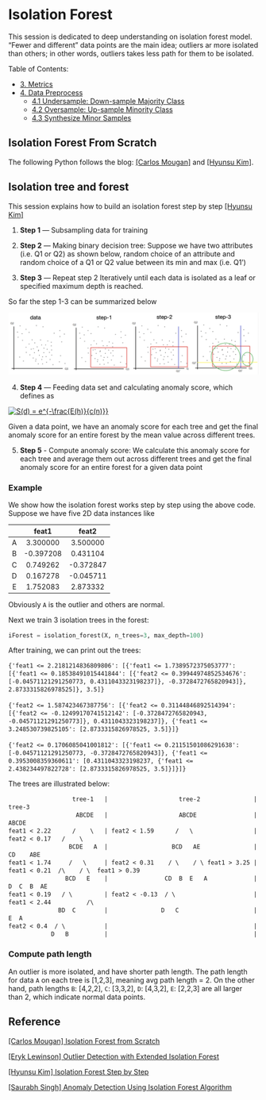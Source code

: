 # Isolation Forest

This session is dedicated to deep understanding on isolation forest model. “Fewer and different” data points are the main idea; outliers ar more isolated than others; in other words, outliers takes less path for them to be isolated.


Table of Contents:


* [3. Metrics](https://github.com/HsiangHung/Machine_Learning_Note/tree/master/Anomaly_Detection#3-metrics)
* [4. Data Preprocess](https://github.com/HsiangHung/Machine_Learning_Note/tree/master/Anomaly_Detection#4-data-preprocess)
     * [4.1 Undersample: Down-sample Majority Class](https://github.com/HsiangHung/Machine_Learning_Note/tree/master/Anomaly_Detection#41-undersample-down-sample-majority-class) 
     * [4.2 Oversample: Up-sample Minority Class](https://github.com/HsiangHung/Machine_Learning_Note/tree/master/Anomaly_Detection#42-oversample-up-sample-minority-class)
     * [4.3 Synthesize Minor Samples](https://github.com/HsiangHung/Machine_Learning_Note/tree/master/Anomaly_Detection#43-synthesize-minor-samples)




## Isolation Forest From Scratch

The following Python follows the blog: [[Carlos Mougan]][Isolation Forest from Scratch] and [[Hyunsu Kim]][Isolation Forest Step by Step].

## Isolation tree and forest

This session explains how to build an isolation forest step by step [[Hyunsu Kim]][Isolation Forest Step by Step]

1. **Step 1** — Subsampling data for training

2. **Step 2** — Making binary decision tree: Suppose we have two attributes (i.e. Q1 or Q2) as shown below, random choice of an attribute and random choice of a Q1 or Q2 value between its min and max (i.e. Q1’)

3. **Step 3** — Repeat step 2 Iteratively until each data is isolated as a leaf or specified maximum depth is reached.

So far the step 1-3 can be summarized below

![](images/isolation_tree.png)

4. **Step 4** — Feeding data set and calculating anomaly score, which defines as 

<a href="https://www.codecogs.com/eqnedit.php?latex=S(d)&space;=&space;e^{-\frac{E(h)}{c(n)}}" target="_blank"><img src="https://latex.codecogs.com/gif.latex?S(d)&space;=&space;e^{-\frac{E(h)}{c(n)}}" title="S(d) = e^{-\frac{E(h)}{c(n)}}" /></a>

Given a data point, we have an anomaly score for each tree and get the final anomaly score for an entire forest by the mean value across different trees. 


5. **Step 5** - Compute anomaly score: We calculate this anomaly score for each tree and average them out across different trees and get the final anomaly score for an entire forest for a given data point

### Example

We show how the isolation forest works step by step using the above code. Suppose we have five 2D data instances like

| | feat1 | feat2|
|:-:|:-:| :-:|
|A|  3.300000 | 3.500000 |
|B| -0.397208 | 0.431104 |
|C|  0.749262 |-0.372847 |
|D|  0.167278 |-0.045711 |
|E|  1.752083 | 2.873332 |

Obviously `A` is the outlier and others are normal.

Next we train 3 isolation trees in the forest:
```Python 
iForest = isolation_forest(X, n_trees=3, max_depth=100)
```
After training, we can print out the trees:
```
{'feat1 <= 2.2181214836809806': [{'feat1 <= 1.7389572375053777': [{'feat1 <= 0.18538491015441844': [{'feat2 <= 0.39944974852534676': [-0.04571121291250773, 0.4311043323198237]}, -0.3728472765820943]}, 2.8733315826978525]}, 3.5]}

{'feat2 <= 1.587423467387756': [{'feat2 <= 0.31144846892514394': [{'feat2 <= -0.12499170741512142': [-0.3728472765820943, -0.04571121291250773]}, 0.4311043323198237]}, {'feat1 <= 3.248530739825105': [2.8733315826978525, 3.5]}]}

{'feat2 <= 0.1706085041001812': [{'feat1 <= 0.21151501086291638': [-0.04571121291250773, -0.3728472765820943]}, {'feat1 <= 0.3953008359360611': [0.4311043323198237, {'feat1 <= 2.438234497822728': [2.8733315826978525, 3.5]}]}]}
```
The trees are illustrated below:
```
                  tree-1   |                    tree-2               |                 tree-3
                   ABCDE   |                    ABCDE                |                 ABCDE
feat1 < 2.22      /    \   | feat2 < 1.59      /   \                 | feat2 < 0.17   /    \
                 BCDE   A  |                  BCD   AE               |               CD    ABE
feat1 < 1.74     /   \     | feat2 < 0.31    / \    / \ feat1 > 3.25 | feat1 < 0.21  /\    / \  feat1 > 0.39           
                BCD   E    |                CD  B  E   A             |              D  C  B  AE
feat1 < 0.19   / \         | feat2 < -0.13  / \                      | feat1 < 2.44          /\
              BD  C        |               D   C                     |                      E  A
feat2 < 0.4  / \           |                                         |
            D   B          |                                         |
```


### Compute path length 

An outlier is more isolated, and have shorter path length. The path length for data `A` on each tree is [1,2,3], meaning avg path length = 2. On the other hand, path lengths `B`: [4,2,2], `C`: [3,3,2], `D`: [4,3,2], `E`: [2,2,3] are all larger than 2, which indicate normal data points.





   





## Reference


[Isolation Forest from Scratch]: https://towardsdatascience.com/isolation-forest-from-scratch-e7e5978e6f4c
[[Carlos Mougan] Isolation Forest from Scratch](https://towardsdatascience.com/isolation-forest-from-scratch-e7e5978e6f4c)


[Outlier Detection with Extended Isolation Forest]: https://towardsdatascience.com/outlier-detection-with-extended-isolation-forest-1e248a3fe97b
[[Eryk Lewinson] Outlier Detection with Extended Isolation Forest](https://towardsdatascience.com/outlier-detection-with-extended-isolation-forest-1e248a3fe97b)


[Isolation Forest Step by Step]: https://hyunsukim-9320.medium.com/isolation-forest-step-by-step-341b82923168
[[Hyunsu Kim] Isolation Forest Step by Step](https://hyunsukim-9320.medium.com/isolation-forest-step-by-step-341b82923168)


[Anomaly Detection Using Isolation Forest Algorithm]: https://medium.com/analytics-vidhya/anomaly-detection-using-isolation-forest-algorithm-8cf36c38d6f7
[[Saurabh Singh] Anomaly Detection Using Isolation Forest Algorithm](https://medium.com/analytics-vidhya/anomaly-detection-using-isolation-forest-algorithm-8cf36c38d6f7)

